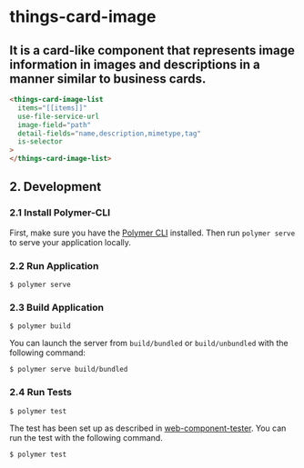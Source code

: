 # things-card-image

## It is a card-like component that represents image information in images and descriptions in a manner similar to business cards.

```html
<things-card-image-list
  items="[[items]]"
  use-file-service-url
  image-field="path"
  detail-fields="name,description,mimetype,tag"
  is-selector
>
</things-card-image-list>
```

## 2. Development

### 2.1 Install Polymer-CLI

First, make sure you have the [Polymer CLI](https://www.npmjs.com/package/polymer-cli) installed. Then run `polymer serve` to serve your application locally.

### 2.2 Run Application

```
$ polymer serve
```

### 2.3 Build Application

```
$ polymer build
```

You can launch the server from `build/bundled` or `build/unbundled` with the following command:

```
$ polymer serve build/bundled
```

### 2.4 Run Tests

```
$ polymer test
```

The test has been set up as described in [web-component-tester](https://github.com/Polymer/web-component-tester).
You can run the test with the following command.

```
$ polymer test
```
